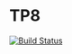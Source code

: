 # TP8

[![Build Status](https://travis-ci.org/Martin-Ruggeri-Bio/TP8.svg?branch=master)](https://travis-ci.org/Martin-Ruggeri-Bio/TP8)